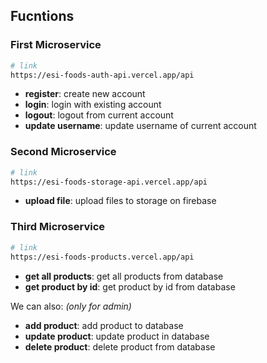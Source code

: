 ## Fucntions

### First Microservice

```bash
# link
https://esi-foods-auth-api.vercel.app/api

```

- **register**: create new account
- **login**: login with existing account
- **logout**: logout from current account
- **update username**: update username of current account

### Second Microservice

```bash
# link
https://esi-foods-storage-api.vercel.app/api

```

- **upload file**: upload files to storage on firebase

### Third Microservice

```bash
# link
https://esi-foods-products.vercel.app/api

```

- **get all products**: get all products from database
- **get product by id**: get product by id from database

We can also: _(only for admin)_

- **add product**: add product to database
- **update product**: update product in database
- **delete product**: delete product from database
